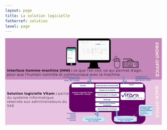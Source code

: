```yaml
---
layout: page
title: La solution logicielle
fatherref: solution
level: page
---
```


![Logos](/public/images/vitam-ui_47872043.png)